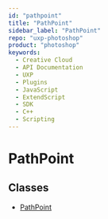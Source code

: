 ```yaml
---
id: "pathpoint"
title: "PathPoint"
sidebar_label: "PathPoint"
repo: "uxp-photoshop"
product: "photoshop"
keywords:
  - Creative Cloud
  - API Documentation
  - UXP
  - Plugins
  - JavaScript
  - ExtendScript
  - SDK
  - C++
  - Scripting
---
```


# PathPoint

## Classes

- [PathPoint](/ps_reference/classes/pathpoint/)
